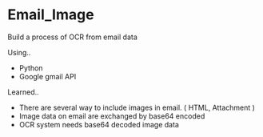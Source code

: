 # Email_Image
Build a process of OCR from email data

Using..
- Python
- Google gmail API

Learned..
- There are several way to include images in email. ( HTML, Attachment )
- Image data on email are exchanged by base64 encoded
- OCR system needs base64 decoded image data

